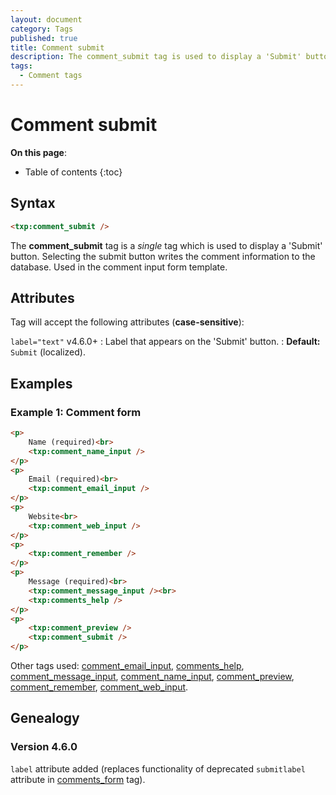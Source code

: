 ```yaml
---
layout: document
category: Tags
published: true
title: Comment submit
description: The comment_submit tag is used to display a 'Submit' button.
tags:
  - Comment tags
---
```


# Comment submit

**On this page**:

* Table of contents
{:toc}

## Syntax

~~~ html
<txp:comment_submit />
~~~

The **comment_submit** tag is a *single* tag which is used to display a 'Submit' button. Selecting the submit button writes the comment information to the database. Used in the comment input form template.

## Attributes

Tag will accept the following attributes (**case-sensitive**):

`label="text"` <span class="footnote warning">v4.6.0+</span>
: Label that appears on the 'Submit' button.
: **Default:** `Submit` (localized).

## Examples

### Example 1: Comment form

~~~ html
<p>
    Name (required)<br>
    <txp:comment_name_input />
</p>
<p>
    Email (required)<br>
    <txp:comment_email_input />
</p>
<p>
    Website<br>
    <txp:comment_web_input />
</p>
<p>
    <txp:comment_remember />
</p>
<p>
    Message (required)<br>
    <txp:comment_message_input /><br>
    <txp:comments_help />
</p>
<p>
    <txp:comment_preview />
    <txp:comment_submit />
</p>
~~~

Other tags used: [comment_email_input](comment_email_input), [comments_help](comments_help), [comment_message_input](comment_message_input), [comment_name_input](comment_name_input), [comment_preview](comment_preview), [comment_remember](comment_remember), [comment_web_input](comment_web_input).

## Genealogy

### Version 4.6.0

`label` attribute added (replaces functionality of deprecated `submitlabel` attribute in [comments_form](comments_form) tag).
